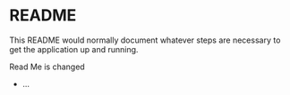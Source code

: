 # README

This README would normally document whatever steps are necessary to get the
application up and running.

Read Me is changed

* ...
